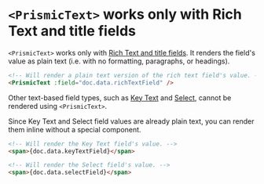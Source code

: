 # `<PrismicText>` works only with Rich Text and title fields

`<PrismicText>` works only with [Rich Text and title fields][rich-text-title-field]. It renders the field's value as plain text (i.e. with no formatting, paragraphs, or headings).

```html
<!-- Will render a plain text version of the rich text field's value. -->
<PrismicText :field="doc.data.richTextField" />
```

Other text-based field types, such as [Key Text][key-text-field] and [Select][select-field], cannot be rendered using `<PrismicText>`.

Since Key Text and Select field values are already plain text, you can render them inline without a special component.

```html
<!-- Will render the Key Text field's value. -->
<span>{doc.data.keyTextField}</span>

<!-- Will render the Select field's value. -->
<span>{doc.data.selectField}</span>
```

[rich-text-title-field]: https://prismic.io/docs/rich-text
[key-text-field]: https://prismic.io/docs/field#key-text
[select-field]: https://prismic.io/docs/field#select
